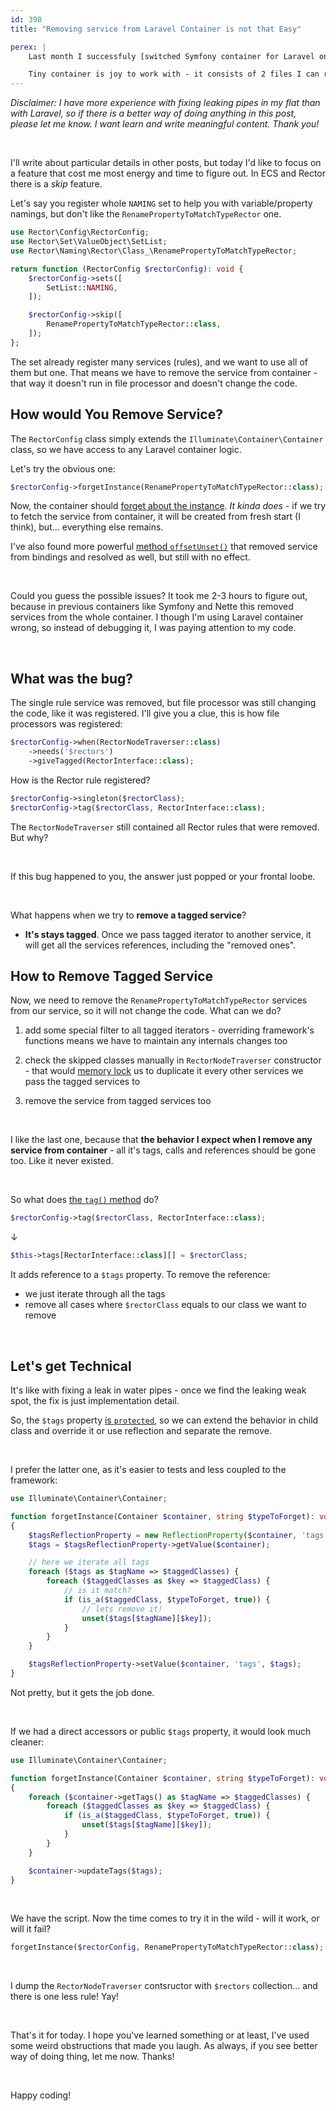 ```yaml
---
id: 390
title: "Removing service from Laravel Container is not that Easy"

perex: |
    Last month I successfuly [switched Symfony container for Laravel one](/blog/experiment-how-i-replaced-symfony-di-with-laravel-container-in-ecs) in Easy Coding Standard.

    Tiny container is joy to work with - it consists of 2 files I can read and understand all its features. **I wanted to put this package into pressure test**, so I migreated the project I work on every day - [Rector](https://github.com/rectorphp/rector).
---
```


*Disclaimer: I have more experience with fixing leaking pipes in my flat than with Laravel, so if there is a better way of doing anything in this post, please let me know. I want learn and write meaningful content. Thank you!*

<br>

I'll write about particular details in other posts, but today I'd like to focus on a feature that cost me most energy and time to figure out. In ECS and Rector there is a *skip* feature.

Let's say you register whole `NAMING` set to help you with variable/property namings, but don't like the `RenamePropertyToMatchTypeRector` one.

```php
use Rector\Config\RectorConfig;
use Rector\Set\ValueObject\SetList;
use Rector\Naming\Rector\Class_\RenamePropertyToMatchTypeRector;

return function (RectorConfig $rectorConfig): void {
    $rectorConfig->sets([
        SetList::NAMING,
    ]);

    $rectorConfig->skip([
        RenamePropertyToMatchTypeRector::class,
    ]);
};
```

The set already register many services (rules), and we want to use all of them but one. That means we have to remove the service from container - that way it doesn't run in file processor and doesn't change the code.

## How would You Remove Service?

The `RectorConfig` class simply extends the `Illuminate\Container\Container` class, so we have access to any Laravel container logic.

Let's try the obvious one:

```php
$rectorConfig->forgetInstance(RenamePropertyToMatchTypeRector::class);
```

Now, the container should [forget about the instance](https://github.com/illuminate/container/blob/7ebfc9acfd5d5c7dda1ff5975927c6569651857f/Container.php#L1368-L1371). *It kinda does* - if we try to fetch the service from container, it will be created from fresh start (I think), but... everything else remains.

I've also found more powerful [method `offsetUnset()`](https://github.com/illuminate/container/blob/7ebfc9acfd5d5c7dda1ff5975927c6569651857f/Container.php#L1469-L1478) that removed service from bindings and resolved as well, but still with no effect.

<br>

Could you guess the possible issues? It took me 2-3 hours to figure out, because in previous containers like Symfony and Nette this removed services from the whole container. I though I'm using Laravel container wrong, so instead of debugging it, I was paying attention to my code.

<br>

## What was the bug?

The single rule service was removed, but file processor was still changing the code, like it was registered. I'll give you a clue, this is how file processors was registered:

```php
$rectorConfig->when(RectorNodeTraverser::class)
    ->needs('$rectors')
    ->giveTagged(RectorInterface::class);
```

How is the Rector rule registered?

```php
$rectorConfig->singleton($rectorClass);
$rectorConfig->tag($rectorClass, RectorInterface::class);
```

The `RectorNodeTraverser` still contained all Rector rules that were removed. But why?

<br>

If this bug happened to you, the answer just popped or your frontal loobe.

<br>

What happens when we try to **remove a tagged service**?

* **It's stays tagged**. Once we pass tagged iterator to another service, it will get all the services references, including the "removed ones".

## How to Remove Tagged Service

Now, we need to remove the `RenamePropertyToMatchTypeRector` services from our service, so it will not change the code. What can we do?

1. add some special filter to all tagged iterators - overriding framework's functions means we have to maintain any internals changes too

2. check the skipped classes manually in `RectorNodeTraverser` constructor - that would [memory lock](/blog/2018/08/27/why-and-how-to-avoid-the-memory-lock) us to duplicate it every other services we pass the tagged services to

3. remove the service from tagged services too

<br>

I like the last one, because that **the behavior I expect when I remove any service from container** - all it's tags, calls and references should be gone too. Like it never existed.

<br>

So what does [the `tag()` method](https://github.com/illuminate/container/blob/7ebfc9acfd5d5c7dda1ff5975927c6569651857f/Container.php#L525) do?

```php
$rectorConfig->tag($rectorClass, RectorInterface::class);
```

↓

```php
$this->tags[RectorInterface::class][] = $rectorClass;
```

It adds reference to a `$tags` property. To remove the reference:

* we just iterate through all the tags
* remove all cases where `$rectorClass` equals to our class we want to remove

<br>

## Let's get Technical

It's like with fixing a leak in water pipes - once we find the leaking weak spot, the fix is just implementation detail.

So, the `$tags` property [is `protected`](https://github.com/illuminate/container/blob/7ebfc9acfd5d5c7dda1ff5975927c6569651857f/Container.php#L83-L88), so we can extend the behavior in child class and override it or use reflection and separate the remove.

<br>

I prefer the latter one, as it's easier to tests and less coupled to the framework:

```php
use Illuminate\Container\Container;

function forgetInstance(Container $container, string $typeToForget): void
{
    $tagsReflectionProperty = new ReflectionProperty($container, 'tags');
    $tags = $tagsReflectionProperty->getValue($container);

    // here we iterate all tags
    foreach ($tags as $tagName => $taggedClasses) {
        foreach ($taggedClasses as $key => $taggedClass) {
            // is it match?
            if (is_a($taggedClass, $typeToForget, true)) {
                // lets remove it!
                unset($tags[$tagName][$key]);
            }
        }
    }

    $tagsReflectionProperty->setValue($container, 'tags', $tags);
}
```

Not pretty, but it gets the job done.

<br>

If we had a direct accessors or public `$tags` property, it would look much cleaner:

```php
use Illuminate\Container\Container;

function forgetInstance(Container $container, string $typeToForget): void
{
    foreach ($container->getTags() as $tagName => $taggedClasses) {
        foreach ($taggedClasses as $key => $taggedClass) {
            if (is_a($taggedClass, $typeToForget, true)) {
                unset($tags[$tagName][$key]);
            }
        }
    }

    $container->updateTags($tags);
}
```

<br>

We have the script. Now the time comes to try it in the wild - will it work, or will it fail?

```php
forgetInstance($rectorConfig, RenamePropertyToMatchTypeRector::class);
```

<br>

I dump the `RectorNodeTraverser` contsructor with `$rectors` collection... and there is one less rule! Yay!

<br>

That's it for today. I hope you've learned something or at least, I've used some weird obstructions that made you laugh. As always, if you see better way of doing thing, let me now. Thanks!

<br>

Happy coding!
